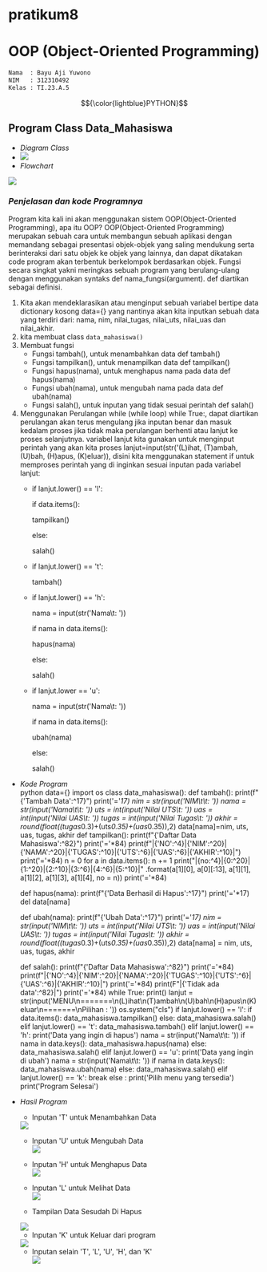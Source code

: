 # pratikum8

# OOP (Object-Oriented Programming)
```diff
Nama  : Bayu Aji Yuwono
NIM   : 312310492
Kelas : TI.23.A.5
```
$${\color{lightblue}PYTHON}$$

## Program Class Data_Mahasiswa
* *Diagram Class*
* <img src="Diagram/ss Diagram (2).png">
* *Flowchart*
<img src="flowchart/ss flowchart.png">

### *Penjelasan dan kode Programnya*   
Program kita kali ini akan menggunakan sistem OOP(Object-Oriented Programming), apa itu OOP?
OOP(Object-Oriented Programming) merupakan sebuah cara untuk membangun sebuah aplikasi dengan memandang sebagai presentasi objek-objek yang saling mendukung serta berinteraksi dari satu objek ke objek yang lainnya, dan dapat dikatakan code program akan terbentuk berkelompok berdasarkan objek. 
Fungsi secara singkat yakni meringkas sebuah program yang berulang-ulang dengan menggunakan syntaks def nama_fungsi(argument). def diartikan sebagai definisi.
1. Kita akan mendeklarasikan atau menginput sebuah variabel bertipe data dictionary kosong data={} yang nantinya akan kita inputkan sebuah data yang terdiri dari: nama, nim, nilai_tugas, nilai_uts, nilai_uas dan nilai_akhir.
2. kita membuat class `data_mahasiswa()`
3. Membuat fungsi
    * Fungsi tambah(), untuk menambahkan data def tambah()
    * Fungsi tampilkan(), untuk menampilkan data def tampilkan()
    * Fungsi hapus(nama), untuk menghapus nama pada data def hapus(nama)
    * Fungsi ubah(nama), untuk mengubah nama pada data def ubah(nama)
    * Fungsi salah(), untuk inputan yang tidak sesuai perintah def salah()
4. Menggunakan Perulangan while (while loop)
while True:, dapat diartikan perulangan akan terus mengulang jika inputan benar dan masuk kedalam proses jika tidak maka perulangan berhenti atau lanjut ke proses selanjutnya. 
variabel lanjut kita gunakan untuk menginput perintah yang akan kita proses lanjut=input(str('(L)ihat, (T)ambah, (U)bah, (H)apus, (K)eluar)), disini kita menggunakan statement if untuk memproses perintah yang di inginkan sesuai inputan pada variabel lanjut:
    * if lanjut.lower() == 'l':

        if data.items():

        tampilkan()

        else:

        salah()

    * if lanjut.lower() == 't':

        tambah()

    * if lanjut.lower() == 'h':

        nama = input(str('Nama\t: '))

        if nama in data.items():

        hapus(nama)

        else:

        salah()

    * if lanjut.lower == 'u':

        nama = input(str('Nama\t: '))

        if nama in data.items():

        ubah(nama)

        else:

        salah()
* *Kode Program*  
python 
data={} 
import os
class data_mahasiswa():
    def tambah():
        print(f"{'Tambah Data':^17}")
        print('='*17)
        nim = str(input('NIM\t\t: '))
        nama = str(input('Nama\t\t: '))
        uts = int(input('Nilai UTS\t: '))
        uas = int(input('Nilai UAS\t: '))
        tugas = int(input('Nilai Tugas\t: '))
        akhir = round(float((tugas*0.3)+(uts*0.35)+(uas*0.35)),2)
        data[nama]=nim, uts, uas, tugas, akhir
    def tampilkan():
        print(f"{'Daftar Data Mahasiswa':^82}")
        print('='*84)
        print(f"|{'NO':^4}|{'NIM':^20}|{'NAMA':^20}|{'TUGAS':^10}|{'UTS':^6}|{'UAS':^6}|{'AKHIR':^10}|")
        print('='*84)
        n = 0
        for a in data.items():
            n += 1
            print("|{no:^4}|{0:^20}|{1:^20}|{2:^10}|{3:^6}|{4:^6}|{5:^10}|"
            .format(a[1][0], a[0][:13], a[1][1], a[1][2], a[1][3], a[1][4], no = n))
        print('='*84)

    def hapus(nama):
        print(f"{'Data Berhasil di Hapus':^17}")
        print('='*17)
        del data[nama]

    def ubah(nama):
        print(f"{'Ubah Data':^17}")
        print('='*17)
        nim = str(input('NIM\t\t: ')) 
        uts = int(input('Nilai UTS\t: '))
        uas = int(input('Nilai UAS\t: '))
        tugas = int(input('Nilai Tugas\t: '))
        akhir = round(float((tugas*0.3)+(uts*0.35)+(uas*0.35)),2)
        data[nama] = nim, uts, uas, tugas, akhir

    def salah():
        print(f"{'Daftar Data Mahasiswa':^82}")
        print('='*84)
        print(f"|{'NO':^4}|{'NIM':^20}|{'NAMA':^20}|{'TUGAS':^10}|{'UTS':^6}|{'UAS':^6}|{'AKHIR':^10}|")
        print('='*84)
        print(F"|{'Tidak ada data':^82}|")
        print('='*84)
while True:
    print()
    lanjut = str(input('MENU\n=======\n(L)ihat\n(T)ambah\n(U)bah\n(H)apus\n(K)eluar\n=======\nPilihan : '))
    os.system("cls")
    if lanjut.lower() == 'l':
        if data.items():
            data_mahasiswa.tampilkan()
        else:
            data_mahasiswa.salah()
    elif lanjut.lower() == 't':
            data_mahasiswa.tambah()
    elif lanjut.lower() == 'h':
        print('Data yang ingin di hapus')
        nama = str(input('Nama\t\t: '))
        if nama in data.keys():
            data_mahasiswa.hapus(nama)
        else:
            data_mahasiswa.salah()
    elif lanjut.lower() == 'u':
        print('Data yang ingin di ubah')
        nama = str(input('Nama\t\t: '))
        if nama in data.keys():
            data_mahasiswa.ubah(nama)
        else:
            data_mahasiswa.salah()
    elif lanjut.lower() == 'k':
        break
    else :
        print('Pilih menu yang tersedia')
print('Program Selesai') 

* *Hasil Program*
    * Inputan 'T' untuk Menambahkan Data   
  <img src="Gambar/SS 1.png">
   
    * Inputan 'U' untuk Mengubah Data  
      <img src="Gambar/SS 2.png">

    * Inputan 'H' untuk Menghapus Data  
      <img src="Gambar/SS 3.png">

    * Inputan 'L' untuk Melihat Data  
      <img src="Gambar/SS 4.png">

    * Tampilan Data Sesudah Di Hapus

     <img src="Gambar/SS 5.png">

    * Inputan 'K' untuk Keluar dari program  
  <img src="Gambar/SS 6.png">

    * Inputan selain 'T', 'L', 'U', 'H', dan 'K'    
      <img src="Gambar/SS 7.png">

